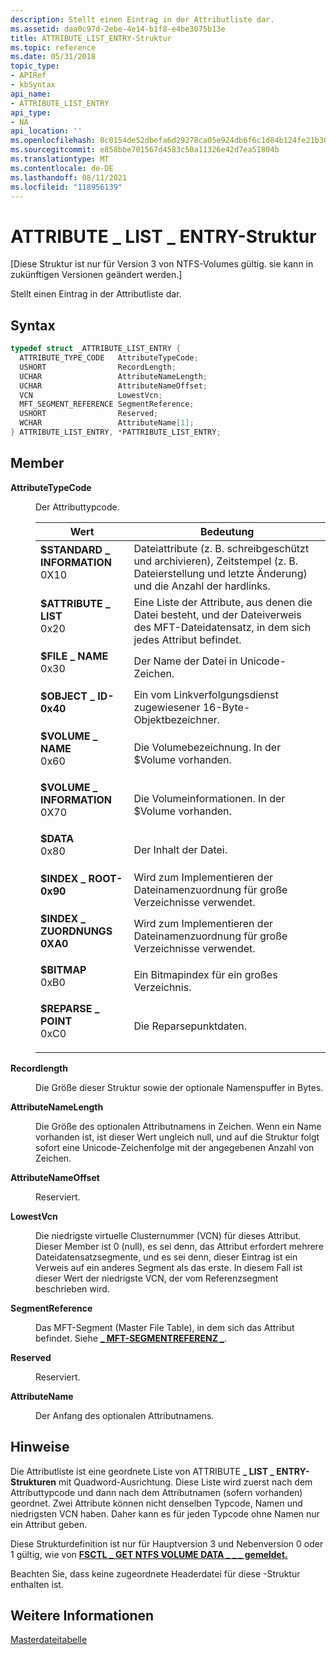 ```yaml
---
description: Stellt einen Eintrag in der Attributliste dar.
ms.assetid: daa0c97d-2ebe-4e14-b1f8-e4be3075b13e
title: ATTRIBUTE_LIST_ENTRY-Struktur
ms.topic: reference
ms.date: 05/31/2018
topic_type:
- APIRef
- kbSyntax
api_name:
- ATTRIBUTE_LIST_ENTRY
api_type:
- NA
api_location: ''
ms.openlocfilehash: 0c0154de52dbefa6d29278ca05e924db6f6c1d84b124fe21b3092e728a0d07fa
ms.sourcegitcommit: e858bbe701567d4583c50a11326e42d7ea51804b
ms.translationtype: MT
ms.contentlocale: de-DE
ms.lasthandoff: 08/11/2021
ms.locfileid: "118956139"
---
```

# <a name="attribute_list_entry-structure"></a>ATTRIBUTE \_ LIST \_ ENTRY-Struktur

\[Diese Struktur ist nur für Version 3 von NTFS-Volumes gültig. sie kann in zukünftigen Versionen geändert werden.\]

Stellt einen Eintrag in der Attributliste dar.

## <a name="syntax"></a>Syntax


```C++
typedef struct _ATTRIBUTE_LIST_ENTRY {
  ATTRIBUTE_TYPE_CODE   AttributeTypeCode;
  USHORT                RecordLength;
  UCHAR                 AttributeNameLength;
  UCHAR                 AttributeNameOffset;
  VCN                   LowestVcn;
  MFT_SEGMENT_REFERENCE SegmentReference;
  USHORT                Reserved;
  WCHAR                 AttributeName[1];
} ATTRIBUTE_LIST_ENTRY, *PATTRIBUTE_LIST_ENTRY;
```



## <a name="members"></a>Member

<dl> <dt>

**AttributeTypeCode**
</dt> <dd>

Der Attributtypcode.



| Wert                                                                                                                                                                                                                                           | Bedeutung                                                                                                                                     |
|-------------------------------------------------------------------------------------------------------------------------------------------------------------------------------------------------------------------------------------------------|---------------------------------------------------------------------------------------------------------------------------------------------|
| <span id="_STANDARD_INFORMATION"></span><span id="_standard_information"></span><dl> <dt>**$STANDARD \_ INFORMATION**</dt> <dt>0X10</dt> </dl> | Dateiattribute (z. B. schreibgeschützt und archivieren), Zeitstempel (z. B. Dateierstellung und letzte Änderung) und die Anzahl der hardlinks.<br/> |
| <span id="_ATTRIBUTE_LIST"></span><span id="_attribute_list"></span><dl> <dt>**$ATTRIBUTE \_ LIST**</dt> <dt>0x20</dt> </dl>                   | Eine Liste der Attribute, aus denen die Datei besteht, und der Dateiverweis des MFT-Dateidatensatz, in dem sich jedes Attribut befindet.<br/>     |
| <span id="_FILE_NAME"></span><span id="_file_name"></span><dl> <dt>**$FILE \_ NAME**</dt> <dt>0x30</dt> </dl>                                  | Der Name der Datei in Unicode-Zeichen.<br/>                                                                                     |
| <span id="_OBJECT_ID"></span><span id="_object_id"></span><dl> <dt>**$OBJECT \_ ID-0x40**</dt> <dt></dt> </dl>                                  | Ein vom Linkverfolgungsdienst zugewiesener 16-Byte-Objektbezeichner.<br/>                                                              |
| <span id="_VOLUME_NAME"></span><span id="_volume_name"></span><dl> <dt>**$VOLUME \_ NAME**</dt> <dt>0x60</dt> </dl>                            | Die Volumebezeichnung. In der $Volume vorhanden.<br/>                                                                                   |
| <span id="_VOLUME_INFORMATION"></span><span id="_volume_information"></span><dl> <dt>**$VOLUME \_ INFORMATION**</dt> <dt>0X70</dt> </dl>       | Die Volumeinformationen. In der $Volume vorhanden.<br/>                                                                             |
| <span id="_DATA"></span><span id="_data"></span><dl> <dt>**$DATA**</dt> <dt>0x80</dt> </dl>                                                  | Der Inhalt der Datei.<br/>                                                                                                        |
| <span id="_INDEX_ROOT"></span><span id="_index_root"></span><dl> <dt>**$INDEX \_ ROOT-0x90**</dt> <dt></dt> </dl>                               | Wird zum Implementieren der Dateinamenzuordnung für große Verzeichnisse verwendet.<br/>                                                                     |
| <span id="_INDEX_ALLOCATION"></span><span id="_index_allocation"></span><dl> <dt>**$INDEX \_ ZUORDNUNGS 0XA0**</dt> <dt></dt> </dl>             | Wird zum Implementieren der Dateinamenzuordnung für große Verzeichnisse verwendet.<br/>                                                                     |
| <span id="_BITMAP"></span><span id="_bitmap"></span><dl> <dt>**$BITMAP**</dt> <dt>0xB0</dt> </dl>                                            | Ein Bitmapindex für ein großes Verzeichnis.<br/>                                                                                            |
| <span id="_REPARSE_POINT"></span><span id="_reparse_point"></span><dl> <dt>**$REPARSE \_ POINT**</dt> <dt>0xC0</dt> </dl>                      | Die Reparsepunktdaten.<br/>                                                                                                          |



 

</dd> <dt>

**Recordlength**
</dt> <dd>

Die Größe dieser Struktur sowie der optionale Namenspuffer in Bytes.

</dd> <dt>

**AttributeNameLength**
</dt> <dd>

Die Größe des optionalen Attributnamens in Zeichen. Wenn ein Name vorhanden ist, ist dieser Wert ungleich null, und auf die Struktur folgt sofort eine Unicode-Zeichenfolge mit der angegebenen Anzahl von Zeichen.

</dd> <dt>

**AttributeNameOffset**
</dt> <dd>

Reserviert.

</dd> <dt>

**LowestVcn**
</dt> <dd>

Die niedrigste virtuelle Clusternummer (VCN) für dieses Attribut. Dieser Member ist 0 (null), es sei denn, das Attribut erfordert mehrere Dateidatensatzsegmente, und es sei denn, dieser Eintrag ist ein Verweis auf ein anderes Segment als das erste. In diesem Fall ist dieser Wert der niedrigste VCN, der vom Referenzsegment beschrieben wird.

</dd> <dt>

**SegmentReference**
</dt> <dd>

Das MFT-Segment (Master File Table), in dem sich das Attribut befindet. Siehe [**\_ MFT-SEGMENTREFERENZ \_**](mft-segment-reference.md).

</dd> <dt>

**Reserved**
</dt> <dd>

Reserviert.

</dd> <dt>

**AttributeName**
</dt> <dd>

Der Anfang des optionalen Attributnamens.

</dd> </dl>

## <a name="remarks"></a>Hinweise

Die Attributliste ist eine geordnete Liste von ATTRIBUTE **\_ LIST \_ ENTRY-Strukturen** mit Quadword-Ausrichtung. Diese Liste wird zuerst nach dem Attributtypcode und dann nach dem Attributnamen (sofern vorhanden) geordnet. Zwei Attribute können nicht denselben Typcode, Namen und niedrigsten VCN haben. Daher kann es für jeden Typcode ohne Namen nur ein Attribut geben.

Diese Strukturdefinition ist nur für Hauptversion 3 und Nebenversion 0 oder 1 gültig, wie von [**FSCTL \_ GET NTFS VOLUME DATA \_ \_ \_ gemeldet.**](/windows/win32/api/winioctl/ni-winioctl-fsctl_get_ntfs_volume_data)

Beachten Sie, dass keine zugeordnete Headerdatei für diese -Struktur enthalten ist.

## <a name="see-also"></a>Weitere Informationen

<dl> <dt>

[Masterdateitabelle](master-file-table.md)
</dt> </dl>

 

 
